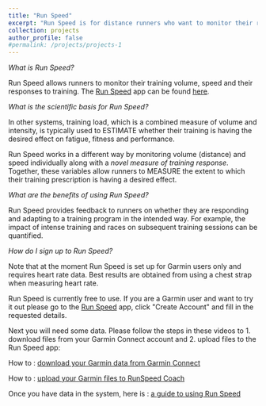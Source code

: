```yaml
---
title: "Run Speed"
excerpt: "Run Speed is for distance runners who want to monitor their responses, training volume and speed <br/><img src='/images/fastr.JPG'>"
collection: projects
author_profile: false
#permalink: /projects/projects-1
---
```




*What is Run Speed?*  

Run Speed allows runners to monitor their training volume, speed and their responses to training. The <a href="https://runspeed.shinyapps.io/coach/" target="_blank">Run Speed</a> app can be found <a href="https://runspeed.shinyapps.io/coach/" target="_blank">here</a>.
<br>

*What is the scientific basis for Run Speed?*  

In other systems, training load, which is a combined measure of volume and intensity, is typically used to ESTIMATE whether their training is having the desired effect on fatigue, fitness and performance.

Run Speed works in a different way by monitoring volume (distance) and speed individually along with a *novel measure of training response*. Together, these variables allow runners to MEASURE the extent to which their training prescription is having a desired effect.

*What are the benefits of using Run Speed?*  

Run Speed provides feedback to runners on whether they are responding and adapting to a training program in the intended way. For example, the impact of intense training and races on subsequent training sessions can be quantified.


*How do I sign up to Run Speed?*  

Note that at the moment Run Speed is set up for Garmin users only and requires heart rate data. Best results are obtained from using a chest strap when measuring heart rate.

Run Speed is currently free to use. If you are a Garmin user and want to try it out please go to the <a href="https://runspeed.shinyapps.io/coach/" target="_blank">Run Speed</a> app, click "Create Account" and fill in the requested details.

Next you will need some data. Please follow the steps in these videos to 1. download files from your Garmin Connect account and 2. upload files to the Run Speed app: 

How to : <a href="https://www.youtube.com/watch?v=dE7UKf_4tb8">download your Garmin data from Garmin Connect</a>

How to : <a href="https://www.youtube.com/watch?v=Fm1nb5ee190">upload your Garmin files to RunSpeed Coach</a>

Once you have data in the system, here is : <a href="/files/RunSpeedCoach.pdf">a guide to using Run Speed</a>
